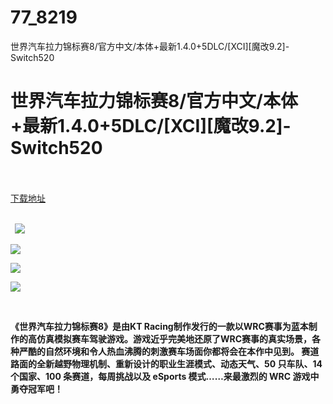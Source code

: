 # 77_8219
世界汽车拉力锦标赛8/官方中文/本体+最新1.4.0+5DLC/[XCI][魔改9.2]-Switch520
# 世界汽车拉力锦标赛8/官方中文/本体+最新1.4.0+5DLC/[XCI][魔改9.2]-Switch520
 <br/></br>
[下载地址](https://www.switch520.cc/article/8219 "下载地址")
<br/></br>

<p><strong>&nbsp; <img src="https://www.switch520.cc/muke_img/upload_art_editor_20201225-1_525a63584d421c04e22f4d6f73231bae.jpg"> </strong></p>
<p><strong><img src="https://www.switch520.cc/muke_img/upload_art_editor_20201225-1_71e10fbb768f439791ff58c8e7e7acfb.jpg"></strong></p>
<p><strong><img src="https://www.switch520.cc/muke_img/upload_art_editor_20201225-1_2931aec92739e060e3a46ea87ce95828.jpg"></strong></p>
<p><strong><img src="https://www.switch520.cc/muke_img/upload_art_editor_20201225-1_f9dc9d31019fedb3f8fe66898f180e90.jpg"></strong></p>
<p>&nbsp;</p>
<p><strong>《世界汽车拉力锦标赛8》是由KT Racing制作发行的一款以WRC赛事为蓝本制作的高仿真模拟赛车驾驶游戏。游戏近乎完美地还原了WRC赛事的真实场景，各种严酷的自然环境和令人热血沸腾的刺激赛车场面你都将会在本作中见到。 赛道路面的全新越野物理机制、重新设计的职业生涯模式、动态天气、50 只车队、14 个国家、100 条赛道，每周挑战以及 eSports 模式……来最激烈的 WRC 游戏中勇夺冠军吧！</strong></p>
<p><strong>&nbsp;</strong></p>
